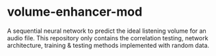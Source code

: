 # volume-enhancer-mod
A sequential neural network to predict the ideal listening volume for an audio file. This repository only contains the correlation testing, network architecture, training &amp; testing methods implemented with random data.
